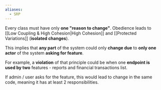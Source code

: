 ```yaml
---
aliases:
  - SRP
---
```

Every class must have only **one "reason to change"**. 
Obedience leads to [[Low Coupling & High Cohesion|High Cohesion]] and [[Protected Variations]] (**isolated changes**).

This implies that **any part** of the system could only **change due** to **only one actor** of the system **asking for feature**.

For example, a **violation** of that principle could be when one **endpoint is used by two** features - reports and financial transactions list.

If admin / user asks for the feature, this would lead to change in the same code, meaning it has at least 2 responsibilities.
